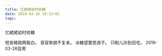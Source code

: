```yaml
---
title: 忆姥姥幼时给糖
date: 2019-03-26 19:13:02
tags:
---
```

忆姥姥幼时给糖

短发稀疏两鬓白，
音容笑貌不复来。
冰糖望罢思游子。
只盼儿孙到旧宅。
2019-03-26亚男